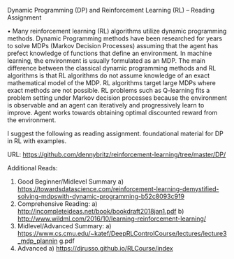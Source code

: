 Dynamic Programming (DP) and Reinforcement Learning (RL) – Reading
Assignment

• Many reinforcement learning (RL) algorithms utilize dynamic programming methods.
Dynamic Programming methods have been researched for years to solve MDPs (Markov
Decision Processes) assuming that the agent has prefect knowledge of functions that
define an environment. In machine learning, the environment is usually formulated as
an MDP. The main difference between the classical dynamic programming methods and
RL algorithms is that RL algorithms do not assume knowledge of an exact mathematical
model of the MDP. RL algorithms target large MDPs where exact methods are not
possible. RL problems such as Q-learning fits a problem setting under Markov decision
processes because the environment is observable and an agent can iteratively and
progressively learn to improve. Agent works towards obtaining optimal discounted
reward from the environment.

I suggest the following as reading assignment. foundational material for DP in RL with
examples.

URL: https://github.com/dennybritz/reinforcement-learning/tree/master/DP/</a>

Additional Reads:
1) Good Beginner/Midlevel Summary
a) https://towardsdatascience.com/reinforcement-learning-demystified-solving-mdpswith-dynamic-programming-b52c8093c919
2) Comprehensive Reading:
a) http://incompleteideas.net/book/bookdraft2018jan1.pdf
b) http://www.wildml.com/2016/10/learning-reinforcement-learning/
3) Midlevel/Advanced Summary:
a) https://www.cs.cmu.edu/~katef/DeepRLControlCourse/lectures/lecture3_mdp_plannin
g.pdf
4) Advanced
a) https://djrusso.github.io/RLCourse/index
